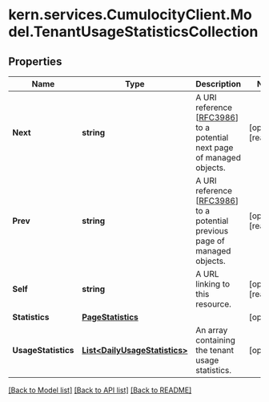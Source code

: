 
# kern.services.CumulocityClient.Model.TenantUsageStatisticsCollection

## Properties

Name | Type | Description | Notes
------------ | ------------- | ------------- | -------------
**Next** | **string** | A URI reference [[RFC3986](https://tools.ietf.org/html/rfc3986)] to a potential next page of managed objects. | [optional] [readonly] 
**Prev** | **string** | A URI reference [[RFC3986](https://tools.ietf.org/html/rfc3986)] to a potential previous page of managed objects. | [optional] [readonly] 
**Self** | **string** | A URL linking to this resource. | [optional] [readonly] 
**Statistics** | [**PageStatistics**](PageStatistics.md) |  | [optional] 
**UsageStatistics** | [**List&lt;DailyUsageStatistics&gt;**](DailyUsageStatistics.md) | An array containing the tenant usage statistics. | [optional] 

[[Back to Model list]](../README.md#documentation-for-models)
[[Back to API list]](../README.md#documentation-for-api-endpoints)
[[Back to README]](../README.md)

